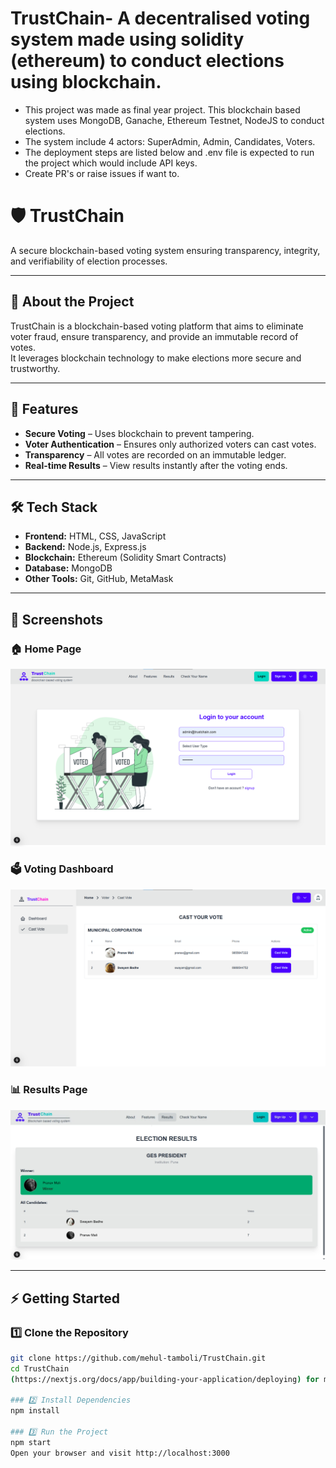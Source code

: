 # TrustChain- A decentralised voting system made using solidity (ethereum) to conduct elections using blockchain.
- This project was made as final year project. This blockchain based system uses MongoDB, Ganache, Ethereum Testnet, NodeJS to conduct elections.
- The system include 4 actors: SuperAdmin, Admin, Candidates, Voters.
- The deployment steps are listed below and .env file is expected to run the project which would include API keys.
- Create PR's or raise issues if want to.
# 🛡️ TrustChain

A secure blockchain-based voting system ensuring transparency, integrity, and verifiability of election processes.

---

## 📖 About the Project
TrustChain is a blockchain-based voting platform that aims to eliminate voter fraud, ensure transparency, and provide an immutable record of votes.  
It leverages blockchain technology to make elections more secure and trustworthy.

---

## 🚀 Features
- **Secure Voting** – Uses blockchain to prevent tampering.
- **Voter Authentication** – Ensures only authorized voters can cast votes.
- **Transparency** – All votes are recorded on an immutable ledger.
- **Real-time Results** – View results instantly after the voting ends.

---

## 🛠️ Tech Stack
- **Frontend:** HTML, CSS, JavaScript
- **Backend:** Node.js, Express.js
- **Blockchain:** Ethereum (Solidity Smart Contracts)
- **Database:** MongoDB
- **Other Tools:** Git, GitHub, MetaMask

---

## 📸 Screenshots

### 🏠 Home Page
![Home Page](image/1.png)

### 🗳️ Voting Dashboard
![Voting Dashboard](image/6.png)

### 📊 Results Page
![Results Page](image/7.png)

---

## ⚡ Getting Started

### 1️⃣ Clone the Repository
```bash
git clone https://github.com/mehul-tamboli/TrustChain.git
cd TrustChain
(https://nextjs.org/docs/app/building-your-application/deploying) for more details.

### 2️⃣ Install Dependencies
npm install

### 3️⃣ Run the Project
npm start
Open your browser and visit http://localhost:3000
